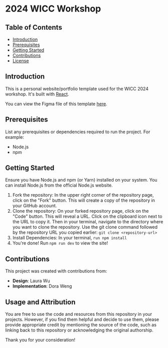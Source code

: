 # 2024 WICC Workshop

## Table of Contents

- [Introduction](#introduction)
- [Prerequisites](#prerequisites)
- [Getting Started](#getting-started)
- [Contributions](#contributions)
- [License](#usage-and-attribution)

## Introduction

This is a personal website/portfolio template used for the WICC 2024 workshop. It's built with [React](https://reactjs.org).

You can view the Figma file of this template [here](https://www.figma.com/file/uTyUhNtDpYuW5mKwm6eT2S/Workshop-Template?type=design&mode=design&t=tMpD9KjtmPxIvPP1-1).

## Prerequisites

List any prerequisites or dependencies required to run the project. For example:

- Node.js
- npm

## Getting Started

Ensure you have Node.js and npm (or Yarn) installed on your system. You can install Node.js from the official Node.js website.

1. Fork the repository: In the upper right corner of the repository page, click on the "Fork" button. This will create a copy of the repository in your GitHub account.
2. Clone the repository: On your forked repository page, click on the "Code" button. This will reveal a URL. Click on the clipboard icon next to the URL to copy it. Then in your terminal, navigate to the directory where you want to clone the repository. Use the git clone command followed by the repository URL you copied earlier: `git clone <repository-url>`
3. Install Dependencies: In your terminal, `run npm install`
4. You're done! Run `npm run dev` to view the site!

## Contributions

This project was created with contributions from:

- **Design**: Laura Wu
- **Implementation**: Dora Weng

## Usage and Attribution

You are free to use the code and resources from this repository in your projects. However, if you find them helpful and decide to use them, please provide appropriate credit by mentioning the source of the code, such as linking back to this repository or acknowledging the original authorship.

Thank you for your consideration!

